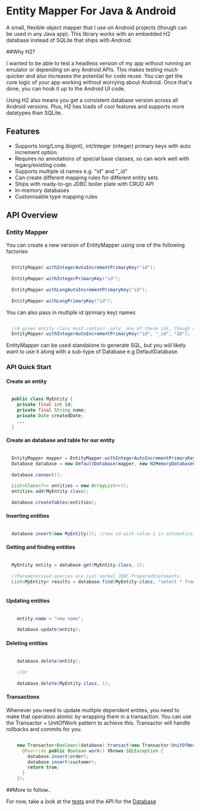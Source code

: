 Entity Mapper For Java & Android
===

A small, flexible object mapper that I use on Android projects (though can be used in any Java app). This library works with an embedded H2 database instead of SQLite that ships with Android. 

##Why H2?

I wanted to be able to test a headless version of my app without running an emulator or depending on any Android APIs. This makes testing much quicker and also increases the potential for code reuse. You can get the core logic of your app working without worrying about Android. Once that's done, you can hook it up to the Android UI code. 

Using H2 also means you get a consistent database version across all Android versions. Plus, H2 has loads of cool features and supports more datatypes than SQLite. 

## Features
- Supports long/Long (bigint), int/Integer (integer) primary keys with auto increment option.
- Requires no annotations of special base classes, so can work well with legacy/existing code.
- Supports multiple id names e.g. "id" and "_id"
- Can create different mapping rules for different entity sets
- Ships with ready-to-go JDBC boiler plate with CRUD API
- In-memory databases
- Customisable type mapping rules

## API Overview

### Entity Mapper
You can create a new version of EntityMapper using one of the following factories

```java

  EntityMapper.withIntegerAutoIncrementPrimaryKey("id");
  
  EntityMapper.withIntegerPrimaryKey("id");
  
  EntityMapper.withLongAutoIncrementPrimaryKey("id");
  
  EntityMapper.withLongPrimaryKey("id");

```

You can also pass in multiple id (primary key) names

``` java

  //A given entity class must contain _only_ one of these ids, though different entities can have different ids
  EntityMapper.withIntegerAutoIncrementPrimaryKey("id", "_id", "ID");

```

EntityMapper can be used standalone to generate SQL, but you will likely want to use it along with a sub-type of Database e.g DefaultDatabase. 

### API Quick Start

#### Create an entity

``` java

  public class MyEntity {
    private final int id;
    private final String name;
    private Date createdDate;
    ...
  }

```

#### Create an database and table for our entity

```java

  EntityMapper mapper = EntityMapper.withIntegerAutoIncrementPrimaryKey("id");
  Database database = new DefaultDatabase(mapper, new H2MemoryDatabaseClient("test"));
  
  database.connect();
  
  List<Class<?>> entities = new ArrayList<>();
  entities.add(MyEntity.class);
  
  database.createTables(entities);

```

#### Inserting entities

```java

  database.insert(new MyEntity()); //new id with value 1 is automatically inserted

```

#### Getting and finding entities

``` java

  MyEntity entity = database.get(MyEntity.class, 1);
  
  //Parameterised queries are just normal JDBC PreparedStatements
  List<MyEntity> results = database.find(MyEntity.class, "select * from MyEntity where name = ?", "the name");
  
```

#### Updating entities

``` java

    entity.name = "new name";
    
    database.update(entity);

```

#### Deleting entities

``` java
    
    database.delete(entity);
    
    //Or 
    
    database.delete(MyEntity.class, 1);

```

#### Transactions

Whenever you need to update mulitple dependent entites, you need to make that operation atomic by wrapping them in a transaction. You can use the Transactor + UnitOfWork pattern to achieve this. Transactor will handle rollbacks and commits for you. 

``` java

    new Transactor<Boolean>(database).transact(new Transactor.UnitOfWork<Boolean>() {
      @Override public Boolean work() throws SQLException {
        database.insert(order);
        database.insert(customer);
        return true;
      }
    });

````

##More to follow..

For now, take a look at the [tests](src/test/java/test/org/entitymapper) and the API for the [Database](src/main/java/org/entitymapper/database/Database.java)
